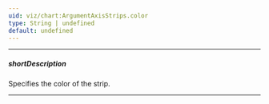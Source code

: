 ```yaml
---
uid: viz/chart:ArgumentAxisStrips.color
type: String | undefined
default: undefined
---
```

---
##### shortDescription
Specifies the color of the strip.

---
